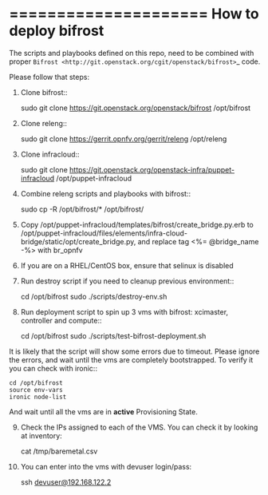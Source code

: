 =====================
How to deploy bifrost
=====================
The scripts and playbooks defined on this repo, need to be combined with proper `Bifrost <http://git.openstack.org/cgit/openstack/bifrost>`_ code.

Please follow that steps:

1. Clone bifrost::

    sudo git clone https://git.openstack.org/openstack/bifrost /opt/bifrost

2. Clone releng::

    sudo git clone https://gerrit.opnfv.org/gerrit/releng /opt/releng

3. Clone infracloud::

    sudo git clone https://git.openstack.org/openstack-infra/puppet-infracloud /opt/puppet-infracloud

4. Combine releng scripts and playbooks with bifrost::

    sudo cp -R /opt/bifrost/* /opt/bifrost/

5. Copy /opt/puppet-infracloud/templates/bifrost/create_bridge.py.erb to /opt/puppet-infracloud/files/elements/infra-cloud-bridge/static/opt/create_bridge.py,
   and replace tag <%= @bridge_name -%> with br_opnfv

6. If you are on a RHEL/CentOS box, ensure that selinux is disabled

7. Run destroy script if you need to cleanup previous environment::

    cd /opt/bifrost
    sudo ./scripts/destroy-env.sh

8. Run deployment script to spin up 3 vms with bifrost: xcimaster, controller and compute::

    cd /opt/bifrost
    sudo ./scripts/test-bifrost-deployment.sh

It is likely that the script will show some errors due to timeout. Please ignore the errors, and wait until the vms are completely bootstrapped. To verify it you can check with ironic::

    cd /opt/bifrost
    source env-vars
    ironic node-list

And wait until all the vms are in **active** Provisioning State.

9. Check the IPs assigned to each of the VMS. You can check it by looking at inventory:

    cat /tmp/baremetal.csv

10. You can enter into the vms with devuser login/pass:

    ssh devuser@192.168.122.2
